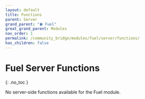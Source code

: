 ```yaml
---
layout: default
title: Functions
parent: Server
grand_parent: "⛽ Fuel"
great_grand_parent: Modules
nav_order: 1
permalink: /community_bridge/modules/fuel/server/functions/
has_children: false
---
```


# Fuel Server Functions
{: .no_toc }

No server-side functions available for the Fuel module.
